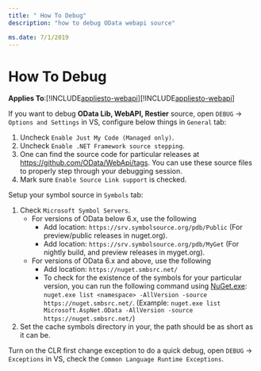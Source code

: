 ```yaml
---
title: " How To Debug"
description: "how to debug OData webapi source"

ms.date: 7/1/2019
---
```

# How To Debug
**Applies To**:[!INCLUDE[appliesto-webapi](../includes/appliesto-webapi-v7.md)][!INCLUDE[appliesto-webapi](../includes/appliesto-webapi-v6.md)]

If you want to debug **OData Lib, WebAPI, Restier** source, open `DEBUG` -> `Options and Settings` in VS, configure below things in `General` tab:

1. Uncheck `Enable Just My Code (Managed only)`.
2. Uncheck `Enable .NET Framework source stepping`.
3. One can find the source code for particular releases at https://github.com/OData/WebApi/tags. You can use these source files to properly step through your debugging session.
4. Mark sure `Enable Source Link support` is checked.

Setup your symbol source in `Symbols` tab:

1. Check `Microsoft Symbol Servers`.
    * For versions of OData below 6.x, use the following
        * Add location: `https://srv.symbolsource.org/pdb/Public` (For preview/public releases in nuget.org).
        * Add location: `https://srv.symbolsource.org/pdb/MyGet` (For nightly build, and preview releases in myget.org).
    * For versions of OData 6.x and above, use the following
        * Add location: `https://nuget.smbsrc.net/`
        * To check for the existence of the symbols for your particular version, you can run the following command using [NuGet.exe](https://www.nuget.org/downloads): `nuget.exe list <namespace> -AllVersion -source https://nuget.smbsrc.net/`. (Example: `nuget.exe list Microsoft.AspNet.OData -AllVersion -source https://nuget.smbsrc.net/`)
2. Set the cache symbols directory in your, the path should be as short as it can be.

Turn on the CLR first change exception to do a quick debug, open `DEBUG` -> `Exceptions` in VS, check the `Common Language Runtime Exceptions`.
